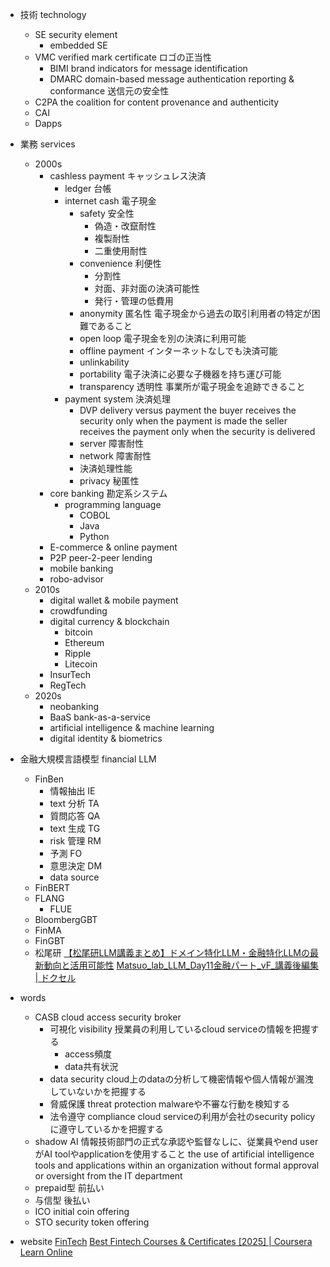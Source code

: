 - 技術 technology

    - SE security element
        - embedded SE
    - VMC verified mark certificate
        ロゴの正当性
        - BIMI brand indicators for message identification
        - DMARC domain-based message authentication reporting & conformance
            送信元の安全性
    - C2PA
        the coalition for content provenance and authenticity  
    - CAI
    - Dapps
- 業務 services
    - 2000s
        - cashless payment キャッシュレス決済
            - ledger 台帳
            - internet cash 電子現金
                - safety 安全性
                    - 偽造・改竄耐性
                    - 複製耐性
                    - 二重使用耐性
                - convenience 利便性
                    - 分割性
                    - 対面、非対面の決済可能性
                    - 発行・管理の低費用
                - anonymity 匿名性
                    電子現金から過去の取引利用者の特定が困難であること
                - open loop
                    電子現金を別の決済に利用可能
                - offline payment
                    インターネットなしでも決済可能
                - unlinkability
                - portability
                    電子決済に必要な子機器を持ち運び可能
                - transparency 透明性
                    事業所が電子現金を追跡できること
            - payment system 決済処理
                - DVP delivery versus payment
                    the buyer receives the security only when the payment is made
                    the seller receives the payment only when the security is delivered 
                - server 障害耐性
                - network 障害耐性
                - 決済処理性能
                - privacy 秘匿性
        - core banking 勘定系システム
            - programming language
                - COBOL
                - Java
                - Python
        - E-commerce & online payment
        - P2P peer-2-peer lending
        - mobile banking
        - robo-advisor
    - 2010s
        - digital wallet & mobile payment
        - crowdfunding
        - digital currency & blockchain
            - bitcoin
            - Ethereum
            - Ripple
            - Litecoin
        - InsurTech
        - RegTech
    - 2020s
        - neobanking
        - BaaS bank-as-a-service
        - artificial intelligence & machine learning
        - digital identity & biometrics
- 金融大規模言語模型 financial LLM
    - FinBen
        - 情報抽出 IE
        - text 分析 TA
        - 質問応答 QA
        - text 生成 TG
        - risk 管理 RM
        - 予測 FO
        - 意思決定 DM
        - data source
    - FinBERT
    - FLANG
        - FLUE
    - BloombergGBT
    - FinMA
    - FinGBT
    - 松尾研
        [【松尾研LLM講義まとめ】ドメイン特化LLM・金融特化LLMの最新動向と活用可能性](https://zenn.dev/mkj/articles/c41d81f9f4ecd5)
        [Matsuo_lab_LLM_Day11金融パート_vF_講義後編集 | ドクセル](https://www.docswell.com/s/Kangsoo-Kim/5XE62G-llm2024-domain-specific-llm#p58)
- words
    - CASB cloud access security broker
        - 可視化 visibility
            授業員の利用しているcloud serviceの情報を把握する
            - access頻度
            - data共有状況
        - data security
            cloud上のdataの分析して機密情報や個人情報が漏洩していないかを把握する
        - 脅威保護 threat protection
            malwareや不審な行動を検知する
        - 法令遵守 compliance
            cloud serviceの利用が会社のsecurity policyに遵守しているかを把握する
    - shadow AI
        情報技術部門の正式な承認や監督なしに、従業員やend userがAI toolやapplicationを使用すること
        the use of artificial intelligence tools and applications within an organization without formal approval or oversight from the IT department
    - prepaid型
        前払い
    - 与信型
        後払い
    - ICO initial coin offering
    - STO security token offering
- website
    [FinTech](https://www.harvardonline.harvard.edu/course/fintech)
    [Best Fintech Courses & Certificates [2025] | Coursera Learn Online](https://www.coursera.org/courses?query=fintech)